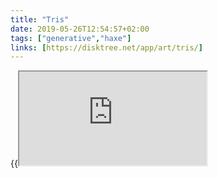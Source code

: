 ```yaml
---
title: "Tris"
date: 2019-05-26T12:54:57+02:00
tags: ["generative","haxe"]
links: [https://disktree.net/app/art/tris/]
---
```

{{<iframe src="https://disktree.net/app/art/tris/">}}

